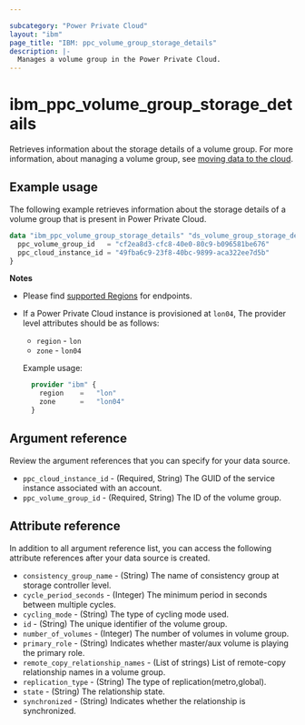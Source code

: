 ```yaml
---

subcategory: "Power Private Cloud"
layout: "ibm"
page_title: "IBM: ppc_volume_group_storage_details"
description: |-
  Manages a volume group in the Power Private Cloud.
---
```


# ibm_ppc_volume_group_storage_details
Retrieves information about the storage details of a volume group. For more information, about managing a volume group, see [moving data to the cloud](https://cloud.ibm.com/docs/power-iaas?topic=power-iaas-moving-data-to-the-cloud).

## Example usage
The following example retrieves information about the storage details of a volume group that is present in Power Private Cloud.

```terraform
data "ibm_ppc_volume_group_storage_details" "ds_volume_group_storage_details" {
  ppc_volume_group_id   = "cf2ea8d3-cfc8-40e0-80c9-b096581be676"
  ppc_cloud_instance_id = "49fba6c9-23f8-40bc-9899-aca322ee7d5b"
}
```
**Notes**
* Please find [supported Regions](https://cloud.ibm.com/apidocs/power-cloud#endpoint) for endpoints.
* If a Power Private Cloud instance is provisioned at `lon04`, The provider level attributes should be as follows:
  * `region` - `lon`
  * `zone` - `lon04`
  
  Example usage:
  ```terraform
    provider "ibm" {
      region    =   "lon"
      zone      =   "lon04"
    }
  ```
  
## Argument reference
Review the argument references that you can specify for your data source. 

- `ppc_cloud_instance_id` - (Required, String) The GUID of the service instance associated with an account.
- `ppc_volume_group_id` - (Required, String) The ID of the volume group.

## Attribute reference
In addition to all argument reference list, you can access the following attribute references after your data source is created. 

- `consistency_group_name` - (String) The name of consistency group at storage controller level.
- `cycle_period_seconds` - (Integer) The minimum period in seconds between multiple cycles.
- `cycling_mode` - (String) The type of cycling mode used.
- `id` - (String) The unique identifier of the volume group.
- `number_of_volumes` - (Integer) The number of volumes in volume group.
- `primary_role` - (String) Indicates whether master/aux volume is playing the primary role.
- `remote_copy_relationship_names` - (List of strings) List of remote-copy relationship names in a volume group.
- `replication_type` - (String) The type of replication(metro,global).
- `state` - (String) The relationship state.
- `synchronized` - (String) Indicates whether the relationship is synchronized.
